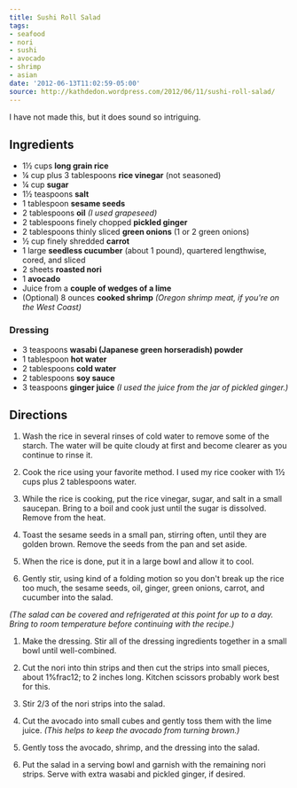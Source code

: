 ```yaml
---
title: Sushi Roll Salad
tags:
- seafood
- nori
- sushi
- avocado
- shrimp
- asian
date: '2012-06-13T11:02:59-05:00'
source: http://kathdedon.wordpress.com/2012/06/11/sushi-roll-salad/
---
```

I have not made this, but it does sound so intriguing.


## Ingredients

* 1&frac12; cups **long grain rice**
* &frac14; cup plus 3 tablespoons **rice vinegar** (not seasoned)
* &frac14; cup **sugar**
* 1&frac12; teaspoons **salt**
* 1 tablespoon **sesame seeds**
* 2 tablespoons **oil** *(I used grapeseed)*
* 2 tablespoons finely chopped **pickled ginger**
* 2 tablespoons thinly sliced **green onions** (1 or 2 green onions)
* &frac12; cup finely shredded **carrot**
* 1 large **seedless cucumber** (about 1 pound), quartered lengthwise, cored, and sliced
* 2 sheets **roasted nori**
* 1 **avocado**
* Juice from a **couple of wedges of a lime**
* (Optional) 8 ounces **cooked shrimp** *(Oregon shrimp meat, if you're on the West Coast)*

### Dressing

* 3 teaspoons **wasabi (Japanese green horseradish) powder**
* 1 tablespoon **hot water**
* 2 tablespoons **cold water**
* 2 tablespoons **soy sauce**
* 3 teaspoons **ginger juice** *(I used the juice from the jar of pickled ginger.)*

## Directions
1.  Wash the rice in several rinses of cold water to remove some of the starch. The water will be quite cloudy at first and become clearer as you continue to rinse it.

1.  Cook the rice using your favorite method. I used my rice cooker with 1½ cups plus 2 tablespoons water.

1.  While the rice is cooking, put the rice vinegar, sugar, and salt in a small saucepan. Bring to a boil and cook just until the sugar is dissolved. Remove from the heat.

1.  Toast the sesame seeds in a small pan, stirring often, until they are golden brown. Remove the seeds from the pan and set aside.

1. When the rice is done, put it in a large bowl and allow it to cool.

1.  Gently stir, using kind of a folding motion so you don't break up the rice too much, the sesame seeds, oil, ginger, green onions, carrot, and cucumber into the salad.

*(The salad can be covered and refrigerated at this point for up to a day. Bring to room temperature before continuing with the recipe.)*

1.  Make the dressing. Stir all of the dressing ingredients together in a small bowl until well-combined.

1.  Cut the nori into thin strips and then cut the strips into small pieces, about 1%frac12; to 2 inches long. Kitchen scissors probably work best for this.

1.  Stir 2/3 of the nori strips into the salad.

1.  Cut the avocado into small cubes and gently toss them with the lime juice. *(This helps to keep the avocado from turning brown.)*

1.  Gently toss the avocado, shrimp, and the dressing into the salad.

1.  Put the salad in a serving bowl and garnish with the remaining nori strips. Serve with extra wasabi and pickled ginger, if desired.
